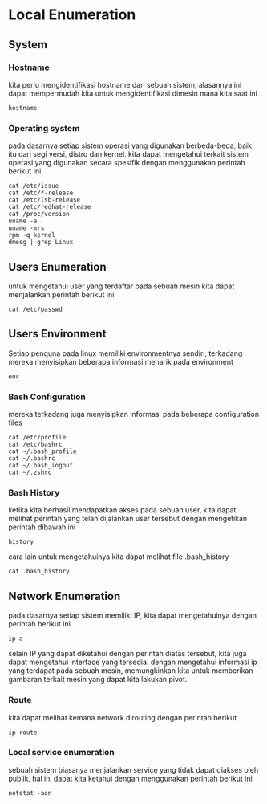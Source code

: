 # Local Enumeration

## System

### Hostname

kita perlu mengidentifikasi hostname dari sebuah sistem, alasannya ini dapat mempermudah kita untuk mengidentifikasi dimesin mana kita saat ini

```
hostname
```

### Operating system

pada dasarnya setiap sistem operasi yang digunakan berbeda-beda, baik itu dari segi versi, distro dan kernel. kita dapat mengetahui terkait sistem operasi yang digunakan secara spesifik dengan menggunakan perintah berikut ini

```
cat /etc/issue
cat /etc/*-release
cat /etc/lsb-release
cat /etc/redhat-release
cat /proc/version
uname -a
uname -mrs
rpm -q kernel
dmesg | grep Linux
```

## Users Enumeration

untuk mengetahui user yang terdaftar pada sebuah mesin kita dapat menjalankan perintah berikut ini

```
cat /etc/passwd
```

## Users Environment

Setiap penguna pada linux memiliki environmentnya sendiri, terkadang mereka menyisipkan beberapa informasi menarik pada environment

```
env
```

### Bash Configuration

mereka terkadang juga menyisipkan informasi pada beberapa configuration files&#x20;

```
cat /etc/profile
cat /etc/bashrc
cat ~/.bash_profile
cat ~/.bashrc
cat ~/.bash_logout
cat ~/.zshrc
```

### Bash History

ketika kita berhasil mendapatkan akses pada sebuah user, kita dapat melihat perintah yang telah dijalankan user tersebut dengan mengetikan perintah dibawah ini

```
history
```

cara lain untuk mengetahuinya kita dapat melihat file .bash\_history

```
cat .bash_history
```

## Network Enumeration

pada dasarnya setiap sistem memiliki IP, kita dapat mengetahuinya dengan perintah berikut ini&#x20;

```
ip a
```

selain IP yang dapat diketahui dengan perintah diatas tersebut, kita juga dapat mengetahui interface yang tersedia. dengan mengetahui informasi ip yang terdapat pada sebuah mesin, memungkinkan kita untuk memberikan gambaran terkait mesin yang dapat kita lakukan pivot.

### Route

kita dapat melihat kemana network dirouting dengan perintah berikut

```
ip route
```

### Local service enumeration

sebuah sistem biasanya menjalankan service yang tidak dapat diakses oleh publik, hal ini dapat kita ketahui dengan menggunakan perintah berikut ini&#x20;

```
netstat -aon
```

